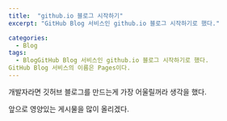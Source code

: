```yaml
---
title:  "github.io 블로그 시작하기"
excerpt: "GitHub Blog 서비스인 github.io 블로그 시작하기로 했다."

categories:
  - Blog
tags:
  - BlogGitHub Blog 서비스인 github.io 블로그 시작하기로 했다.
GitHub Blog 서비스의 이름은 Pages이다.
---
```




개발자라면 깃허브 블로그를 만드는게 가장 어울릴꺼라 생각을 했다. 

앞으로 영양있는 게시물을 많이 올리겠다. 

